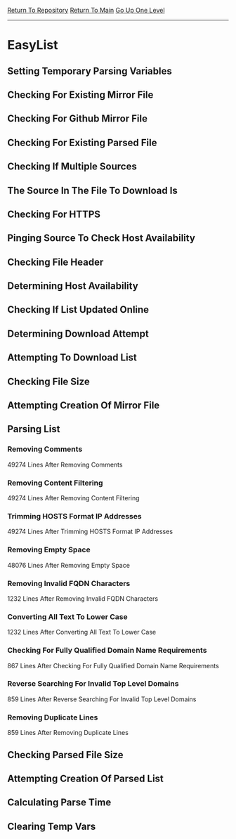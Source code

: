 [Return To Repository](https://github.com/deathbybandaid/piholeparser/)
[Return To Main](https://github.com/deathbybandaid/piholeparser/blob/master/RecentRunLogs/Mainlog.md)
[Go Up One Level](https://github.com/deathbybandaid/piholeparser/blob/master/RecentRunLogs/TopLevelScripts/30-Processing-External-Blacklists.md)
____________________________________
# EasyList
## Setting Temporary Parsing Variables
## Checking For Existing Mirror File
## Checking For Github Mirror File
## Checking For Existing Parsed File
## Checking If Multiple Sources
## The Source In The File To Download Is
## Checking For HTTPS
## Pinging Source To Check Host Availability
## Checking File Header
## Determining Host Availability
## Checking If List Updated Online
## Determining Download Attempt
## Attempting To Download List
## Checking File Size
## Attempting Creation Of Mirror File
## Parsing List
### Removing Comments
49274 Lines After Removing Comments
### Removing Content Filtering
49274 Lines After Removing Content Filtering
### Trimming HOSTS Format IP Addresses
49274 Lines After Trimming HOSTS Format IP Addresses
### Removing Empty Space
48076 Lines After Removing Empty Space
### Removing Invalid FQDN Characters
1232 Lines After Removing Invalid FQDN Characters
### Converting All Text To Lower Case
1232 Lines After Converting All Text To Lower Case
### Checking For Fully Qualified Domain Name Requirements
867 Lines After Checking For Fully Qualified Domain Name Requirements
### Reverse Searching For Invalid Top Level Domains
859 Lines After Reverse Searching For Invalid Top Level Domains
### Removing Duplicate Lines
859 Lines After Removing Duplicate Lines
## Checking Parsed File Size
## Attempting Creation Of Parsed List
## Calculating Parse Time
## Clearing Temp Vars
